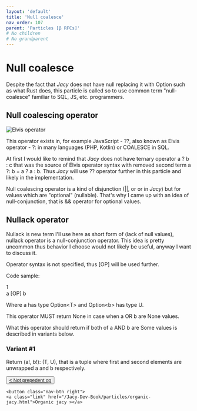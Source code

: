 ```yaml
---
layout: 'default'
title: 'Null coalesce'
nav_order: 107
parent: 'Particles [β RFCs]'
# No children
# No grandparent
---
```


# Null coalesce

Despite the fact that _Jacy_ does not have null replacing it with <span class="inline-code line-numbers highlight-jc hljs"><span class="hljs-type">Option</span></span> such as what Rust does, this particle is called so to use common term "null-coalesce" familiar to SQL, JS, etc. programmers.

## Null coalescing operator

![Elvis operator](https://i.stack.imgur.com/hQlrps.png)

This operator exists in, for example JavaScript - <span class="inline-code line-numbers highlight-jc hljs">??</span>, also known as Elvis operator - <span class="inline-code line-numbers highlight-jc hljs">?:</span> in many languages (PHP, Kotlin) or <span class="inline-code line-numbers highlight-jc hljs">COALESCE</span> in SQL.

At first I would like to remind that _Jacy_ does not have ternary operator <span class="inline-code line-numbers highlight-jc hljs">a ? b : c</span> that was the source of Elvis operator syntax with removed second term <span class="inline-code line-numbers highlight-jc hljs">a ?: b = a ? a : b</span>. Thus _Jacy_ will use <span class="inline-code line-numbers highlight-jc hljs">??</span> operator further in this particle and likely in the implementation.

Null coalescing operator is a kind of disjunction (<span class="inline-code line-numbers highlight-jc hljs">||</span>, or <span class="inline-code line-numbers highlight-jc hljs"><span class="hljs-operator">or</span></span> in _Jacy_) but for values which are "optional" (nullable).
That's why I came up with an idea of null-conjunction, that is <span class="inline-code line-numbers highlight-jc hljs">&amp;&amp;</span> operator for optional values.

## Nullack operator

Nullack is new term I'll use here as short form of (lack of null values), nullack operator is a null-conjunction operator.
This idea is pretty uncommon thus behavior I choose would not likely be useful, anyway I want to discuss it.

Operator syntax is not specified, thus <span class="inline-code line-numbers highlight-jc hljs">[OP]</span> will be used further.

Code sample:

<div class="code-fence highlight-jc hljs">
            <div class="line-num" data-line-num="1">1</div><div class="line">a [OP] b</div>
        </div>

Where <span class="inline-code line-numbers highlight-jc hljs">a</span> has type <span class="inline-code line-numbers highlight-jc hljs"><span class="hljs-type">Option</span>&lt;T&gt;</span> and <span class="inline-code line-numbers highlight-jc hljs"><span class="hljs-type">Option</span>&lt;b&gt;</span> has type <span class="inline-code line-numbers highlight-jc hljs">U</span>.

This operator MUST return <span class="inline-code line-numbers highlight-jc hljs"><span class="hljs-literal">None</span></span> in case when <span class="inline-code line-numbers highlight-jc hljs">a</span> OR <span class="inline-code line-numbers highlight-jc hljs">b</span> are <span class="inline-code line-numbers highlight-jc hljs"><span class="hljs-literal">None</span></span> values.

What this operator should return if both of <span class="inline-code line-numbers highlight-jc hljs">a</span> AND <span class="inline-code line-numbers highlight-jc hljs">b</span> are <span class="inline-code line-numbers highlight-jc hljs"><span class="hljs-literal">Some</span></span> values is described in variants below.

### Variant #1

Return <span class="inline-code line-numbers highlight-jc hljs">(a!, b!): (T, U)</span>, that is a tuple where first and second elements are unwrapped <span class="inline-code line-numbers highlight-jc hljs">a</span> and <span class="inline-code line-numbers highlight-jc hljs">b</span> respectively.
<div class="nav-btn-block">
    <button class="nav-btn left">
    <a class="link" href="/Jacy-Dev-Book/particles/not-prepedent-op.html">< Not prepedent op</a>
</button>

    <button class="nav-btn right">
    <a class="link" href="/Jacy-Dev-Book/particles/organic-jacy.html">Organic jacy ></a>
</button>

</div>
